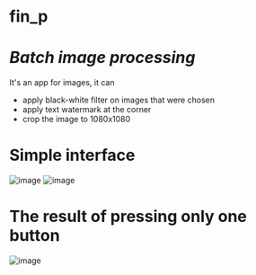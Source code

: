 # fin_p
# *Batch image processing*
It's an app for images, it can
- apply black-white filter on images that were chosen
- apply text watermark at the corner
- crop the image to 1080x1080

# Simple interface
![image](https://user-images.githubusercontent.com/100151471/171951487-7a34633c-b3c0-4cb9-b37a-51ce9ab64c9d.png)                  ![image](https://user-images.githubusercontent.com/100151471/171951537-139563a4-2619-412c-b25b-6daef48dc558.png)

# The result of pressing only one button
![image](https://user-images.githubusercontent.com/100151471/171951755-1d1618a9-073e-4e6b-8620-6ce126bc2912.png)

